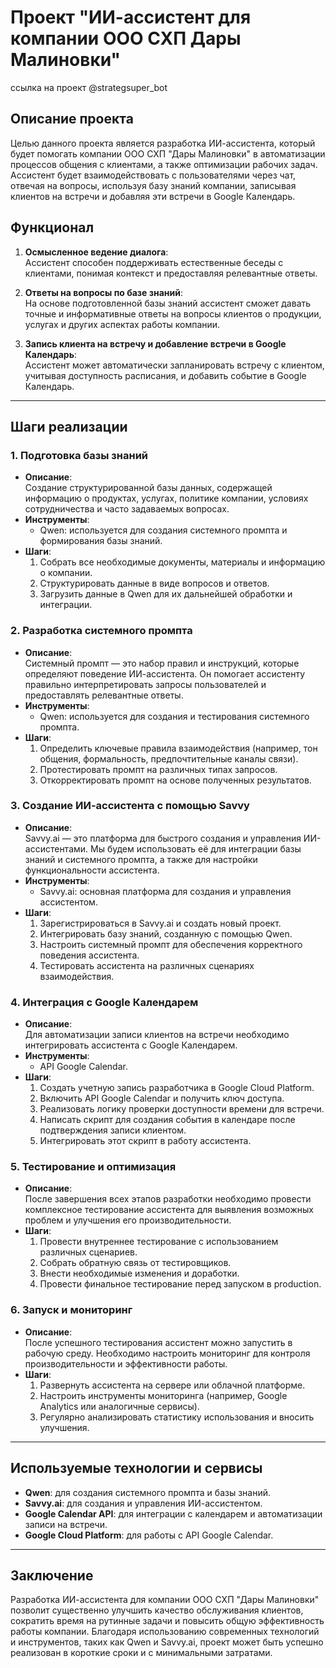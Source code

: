 # Проект "ИИ-ассистент для компании ООО СХП Дары Малиновки"
ссылка на проект @strategsuper_bot



## Описание проекта

Целью данного проекта является разработка ИИ-ассистента, который будет помогать компании ООО СХП "Дары Малиновки" в автоматизации процессов общения с клиентами, а также оптимизации рабочих задач. Ассистент будет взаимодействовать с пользователями через чат, отвечая на вопросы, используя базу знаний компании, записывая клиентов на встречи и добавляя эти встречи в Google Календарь.

## Функционал

1. **Осмысленное ведение диалога**:  
   Ассистент способен поддерживать естественные беседы с клиентами, понимая контекст и предоставляя релевантные ответы.

2. **Ответы на вопросы по базе знаний**:  
   На основе подготовленной базы знаний ассистент сможет давать точные и информативные ответы на вопросы клиентов о продукции, услугах и других аспектах работы компании.

3. **Запись клиента на встречу и добавление встречи в Google Календарь**:  
   Ассистент может автоматически запланировать встречу с клиентом, учитывая доступность расписания, и добавить событие в Google Календарь.

---

## Шаги реализации

### 1. Подготовка базы знаний
   - **Описание**:  
     Создание структурированной базы данных, содержащей информацию о продуктах, услугах, политике компании, условиях сотрудничества и часто задаваемых вопросах.
   - **Инструменты**:  
     - Qwen: используется для создания системного промпта и формирования базы знаний.
   - **Шаги**:
     1. Собрать все необходимые документы, материалы и информацию о компании.
     2. Структурировать данные в виде вопросов и ответов.
     3. Загрузить данные в Qwen для их дальнейшей обработки и интеграции.

### 2. Разработка системного промпта
   - **Описание**:  
     Системный промпт — это набор правил и инструкций, которые определяют поведение ИИ-ассистента. Он помогает ассистенту правильно интерпретировать запросы пользователей и предоставлять релевантные ответы.
   - **Инструменты**:  
     - Qwen: используется для создания и тестирования системного промпта.
   - **Шаги**:
     1. Определить ключевые правила взаимодействия (например, тон общения, формальность, предпочтительные каналы связи).
     2. Протестировать промпт на различных типах запросов.
     3. Откорректировать промпт на основе полученных результатов.

### 3. Создание ИИ-ассистента с помощью Savvy
   - **Описание**:  
     Savvy.ai — это платформа для быстрого создания и управления ИИ-ассистентами. Мы будем использовать её для интеграции базы знаний и системного промпта, а также для настройки функциональности ассистента.
   - **Инструменты**:  
     - Savvy.ai: основная платформа для создания и управления ассистентом.
   - **Шаги**:
     1. Зарегистрироваться в Savvy.ai и создать новый проект.
     2. Интегрировать базу знаний, созданную с помощью Qwen.
     3. Настроить системный промпт для обеспечения корректного поведения ассистента.
     4. Тестировать ассистента на различных сценариях взаимодействия.

### 4. Интеграция с Google Календарем
   - **Описание**:  
     Для автоматизации записи клиентов на встречи необходимо интегрировать ассистента с Google Календарем.
   - **Инструменты**:  
     - API Google Calendar.
   - **Шаги**:
     1. Создать учетную запись разработчика в Google Cloud Platform.
     2. Включить API Google Calendar и получить ключ доступа.
     3. Реализовать логику проверки доступности времени для встречи.
     4. Написать скрипт для создания события в календаре после подтверждения записи клиентом.
     5. Интегрировать этот скрипт в работу ассистента.

### 5. Тестирование и оптимизация
   - **Описание**:  
     После завершения всех этапов разработки необходимо провести комплексное тестирование ассистента для выявления возможных проблем и улучшения его производительности.
   - **Шаги**:
     1. Провести внутреннее тестирование с использованием различных сценариев.
     2. Собрать обратную связь от тестировщиков.
     3. Внести необходимые изменения и доработки.
     4. Провести финальное тестирование перед запуском в production.

### 6. Запуск и мониторинг
   - **Описание**:  
     После успешного тестирования ассистент можно запустить в рабочую среду. Необходимо настроить мониторинг для контроля производительности и эффективности работы.
   - **Шаги**:
     1. Развернуть ассистента на сервере или облачной платформе.
     2. Настроить инструменты мониторинга (например, Google Analytics или аналогичные сервисы).
     3. Регулярно анализировать статистику использования и вносить улучшения.

---

## Используемые технологии и сервисы

- **Qwen**: для создания системного промпта и базы знаний.
- **Savvy.ai**: для создания и управления ИИ-ассистентом.
- **Google Calendar API**: для интеграции с календарем и автоматизации записи на встречи.
- **Google Cloud Platform**: для работы с API Google Calendar.

---

## Заключение

Разработка ИИ-ассистента для компании ООО СХП "Дары Малиновки" позволит существенно улучшить качество обслуживания клиентов, сократить время на рутинные задачи и повысить общую эффективность работы компании. Благодаря использованию современных технологий и инструментов, таких как Qwen и Savvy.ai, проект может быть успешно реализован в короткие сроки и с минимальными затратами.
